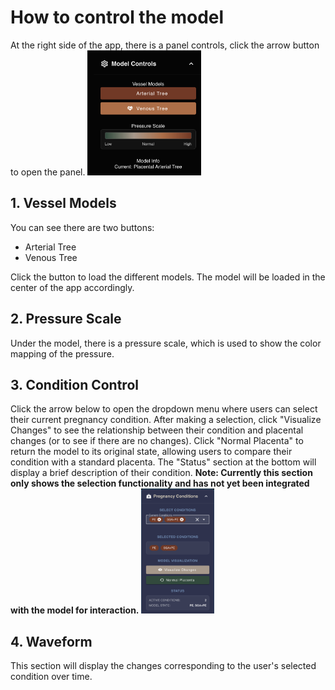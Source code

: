 # How to control the model
At the right side of the app, there is a panel controls, click the arrow button to open the panel.
<img src="images/control_panel.png" alt="drawing" style="height: 200px;"/>

## 1. Vessel Models

You can see there are two buttons:
- Arterial Tree
- Venous Tree

Click the button to load the different models. The model will be loaded in the center of the app accordingly.

## 2. Pressure Scale
Under the model, there is a pressure scale, which is used to show the color mapping of the pressure.

## 3. Condition Control

Click the arrow below to open the dropdown menu where users can select their current pregnancy condition. 
After making a selection, click "Visualize Changes" to see the relationship between their condition and placental changes (or to see if there are no changes).
Click "Normal Placenta" to return the model to its original state, allowing users to compare their condition with a standard placenta.
The "Status" section at the bottom will display a brief description of their condition.
**Note: Currently this section only shows the selection functionality and has not yet been integrated with the model for interaction.**
<img src="images/condition.png" alt="drawing" style="height: 200px;"/>


## 4. Waveform 

This section will display the changes corresponding to the user's selected condition over time.





